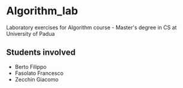 # Algorithm_lab
Laboratory exercises for Algorithm course - Master's degree in CS at University of Padua

## Students involved
- Berto Filippo
- Fasolato Francesco
- Zecchin Giacomo

